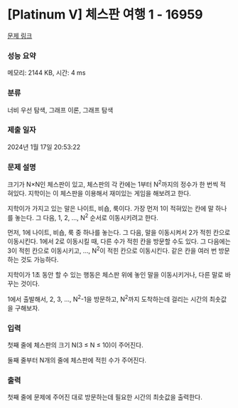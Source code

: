 # [Platinum V] 체스판 여행 1 - 16959 

[문제 링크](https://www.acmicpc.net/problem/16959) 

### 성능 요약

메모리: 2144 KB, 시간: 4 ms

### 분류

너비 우선 탐색, 그래프 이론, 그래프 탐색

### 제출 일자

2024년 1월 17일 20:53:22

### 문제 설명

<p>크기가 N×N인 체스판이 있고, 체스판의 각 칸에는 1부터 N<sup>2</sup>까지의 정수가 한 번씩 적혀있다. 지학이는 이 체스판을 이용해서 재미있는 게임을 해보려고 한다.</p>

<p>지학이가 가지고 있는 말은 나이트, 비숍, 룩이다. 가장 먼저 1이 적혀있는 칸에 말 하나를 놓는다. 그 다음, 1, 2, ..., N<sup>2</sup> 순서로 이동시키려고 한다.</p>

<p>먼저, 1에 나이트, 비숍, 룩 중 하나를 놓는다. 그 다음, 말을 이동시켜서 2가 적힌 칸으로 이동시킨다. 1에서 2로 이동시킬 때, 다른 수가 적힌 칸을 방문할 수도 있다. 그 다음에는 3이 적힌 칸으로 이동시키고, ..., N<sup>2</sup>이 적힌 칸으로 이동시킨다. 같은 칸을 여러 번 방문하는 것도 가능하다.</p>

<p>지학이가 1초 동안 할 수 있는 행동은 체스판 위에 놓인 말을 이동시키거나, 다른 말로 바꾸는 것이다.</p>

<p>1에서 출발해서, 2, 3, ..., N<sup>2</sup>-1을 방문하고, N<sup>2</sup>까지 도착하는데 걸리는 시간의 최솟값을 구해보자.</p>

### 입력 

 <p>첫째 줄에 체스판의 크기 N(3 ≤ N ≤ 10)이 주어진다.</p>

<p>둘째 줄부터 N개의 줄에 체스판에 적힌 수가 주어진다.</p>

### 출력 

 <p>첫째 줄에 문제에 주어진 대로 방문하는데 필요한 시간의 최솟값을 출력한다. </p>


